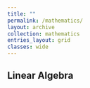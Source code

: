 ```yaml
---
title: ""
permalink: /mathematics/
layout: archive
collection: mathematics
entries_layout: grid
classes: wide
---
```

## Linear Algebra
